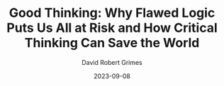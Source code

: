 ---
title: "Good Thinking: Why Flawed Logic Puts Us All at Risk and How Critical Thinking Can Save the World"
author: "David Robert Grimes"
date: 2023-09-08
star_rating: 5
books/tags:
    - "non-fiction"
---